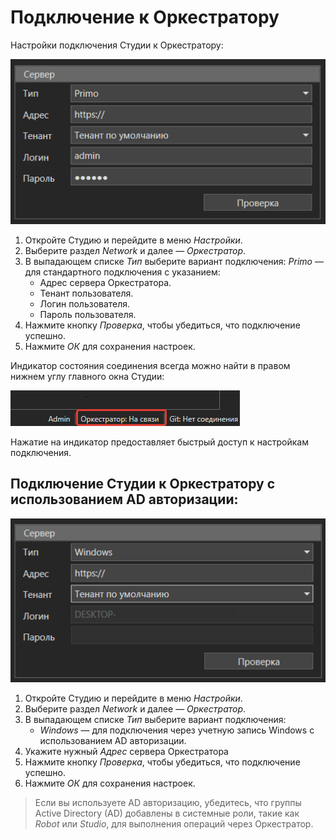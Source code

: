 # Подключение к Оркестратору

Настройки подключения Студии к Оркестратору:

![alt](../resources/Settings_Orch_Connect_1.png)

1. Откройте Студию и перейдите в меню *Настройки*.
2. Выберите раздел *Network* и далее — *Оркестратор*.
3. В выпадающем списке _Тип_ выберите вариант подключения: *Primo* — для стандартного подключения с указанием:
   - Адрес сервера Оркестратора.
   - Тенант пользователя.
   - Логин пользователя.
   - Пароль пользователя.
4. Нажмите кнопку *Проверка*, чтобы убедиться, что подключение успешно.
5. Нажмите *ОК* для сохранения настроек.

Индикатор состояния соединения всегда можно найти в правом нижнем углу главного окна Студии:

![alt](../resources/Settings_orch_state_indicator.png)

Нажатие на индикатор предоставляет быстрый доступ к настройкам подключения.

## Подключение Студии к Оркестратору с использованием AD авторизации:

![alt](../resources/Settings_Orch_Connect_AD.png)

1. Откройте Студию и перейдите в меню *Настройки*.
2. Выберите раздел *Network* и далее — *Оркестратор*.
3. В выпадающем списке *Тип* выберите вариант подключения:
   - *Windows* — для подключения через учетную запись Windows с использованием AD авторизации. 
4. Укажите нужный *Адрес* сервера Оркестратора
5. Нажмите кнопку *Проверка*, чтобы убедиться, что подключение успешно.
6. Нажмите *ОК* для сохранения настроек.

> Если вы используете AD авторизацию, убедитесь, что группы Active Directory (AD) добавлены в системные роли, такие как *Robot* или *Studio*, для выполнения операций через Оркестратор.

